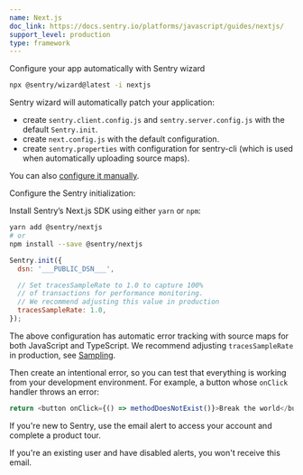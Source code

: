 ```yaml
---
name: Next.js
doc_link: https://docs.sentry.io/platforms/javascript/guides/nextjs/
support_level: production
type: framework
---
```


Configure your app automatically with <Link to="https://docs.sentry.io/platforms/javascript/guides/nextjs/#configure">Sentry wizard</Link>

```bash
npx @sentry/wizard@latest -i nextjs
```

Sentry wizard will automatically patch your application:

- create `sentry.client.config.js` and `sentry.server.config.js` with the default `Sentry.init`.
- create `next.config.js` with the default configuration.
- create `sentry.properties` with configuration for sentry-cli (which is used when automatically uploading source maps).

You can also [configure it manually](https://docs.sentry.io/platforms/javascript/guides/nextjs/manual-setup/).

Configure the Sentry initialization:

Install Sentry’s Next.js SDK using either `yarn` or `npm`:

```bash
yarn add @sentry/nextjs
# or
npm install --save @sentry/nextjs
```

```javascript
Sentry.init({
  dsn: '___PUBLIC_DSN___',

  // Set tracesSampleRate to 1.0 to capture 100%
  // of transactions for performance monitoring.
  // We recommend adjusting this value in production
  tracesSampleRate: 1.0,
});
```

The above configuration has automatic error tracking with source maps for both JavaScript and TypeScript. We recommend adjusting `tracesSampleRate` in production, see [Sampling](https://docs.sentry.io/platforms/javascript/configuration/sampling/).

Then create an intentional error, so you can test that everything is working from your development environment. For example, a button whose `onClick` handler throws an error:

```javascript
return <button onClick={() => methodDoesNotExist()}>Break the world</button>;
```

If you're new to Sentry, use the email alert to access your account and complete a product tour.

If you're an existing user and have disabled alerts, you won't receive this email.
